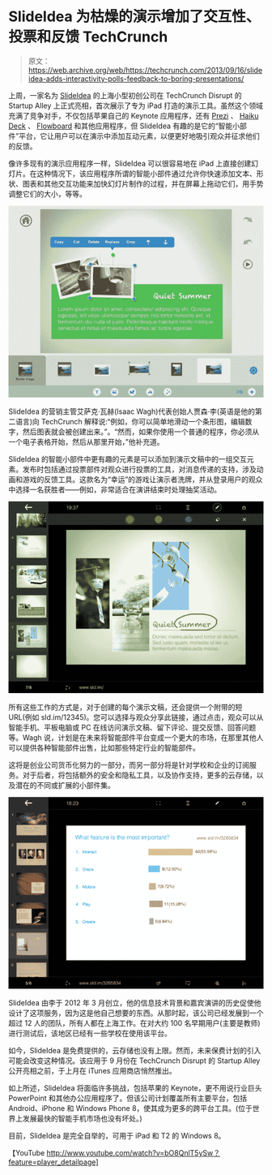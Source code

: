 # SlideIdea 为枯燥的演示增加了交互性、投票和反馈 TechCrunch

> 原文：<https://web.archive.org/web/https://techcrunch.com/2013/09/16/slideidea-adds-interactivity-polls-feedback-to-boring-presentations/>

上周，一家名为 [SlideIdea](https://web.archive.org/web/20221208210346/http://slideidea.com/) 的上海小型初创公司在 TechCrunch Disrupt 的 Startup Alley 上正式亮相，首次展示了专为 iPad 打造的演示工具。虽然这个领域充满了竞争对手，不仅包括苹果自己的 Keynote 应用程序，还有 [Prezi](https://web.archive.org/web/20221208210346/https://itunes.apple.com/us/app/prezi-for-ipad/id407759942?mt=8) 、 [Haiku Deck](https://web.archive.org/web/20221208210346/https://itunes.apple.com/us/app/haiku-deck-presentation-slideshow/id536328724?mt=8) 、 [Flowboard](https://web.archive.org/web/20221208210346/https://itunes.apple.com/us/app/flowboard-touch-publishing/id630717527) 和其他应用程序，但 SlideIdea 有趣的是它的“智能小部件”平台，它让用户可以在演示中添加互动元素，以便更好地吸引观众并征求他们的反馈。

像许多现有的演示应用程序一样，SlideIdea 可以很容易地在 iPad 上直接创建幻灯片。在这种情况下，该应用程序所谓的智能小部件通过允许你快速添加文本、形状、图表和其他交互功能来加快幻灯片制作的过程，并在屏幕上拖动它们，用手势调整它们的大小，等等。

[![photo 2](img/54ebd4575d912a679acd912529e92265.png)](https://web.archive.org/web/20221208210346/https://beta.techcrunch.com/2013/09/16/slideidea-adds-interactivity-polls-feedback-to-boring-presentations/photo-2-120/)

SlideIdea 的营销主管艾萨克·瓦赫(Isaac Wagh)代表创始人贾森·李(英语是他的第二语言)向 TechCrunch 解释说:“例如，你可以简单地滑动一个条形图，编辑数字，然后图表就会被创建出来。”。“然而，如果你使用一个普通的程序，你必须从一个电子表格开始，然后从那里开始，”他补充道。

SlideIdea 的智能小部件中更有趣的元素是可以添加到演示文稿中的一组交互元素。发布时包括通过投票部件对观众进行投票的工具，对消息传递的支持，涉及动画和游戏的反馈工具。这款名为“幸运”的游戏让演示者洗牌，并从登录用户的观众中选择一名获胜者——例如，非常适合在演讲结束时处理抽奖活动。

[![photo 3](img/3e729dfe94d9d9637c2b3f1bdca2d34a.png)](https://web.archive.org/web/20221208210346/https://beta.techcrunch.com/2013/09/16/slideidea-adds-interactivity-polls-feedback-to-boring-presentations/photo-3-80/)

所有这些工作的方式是，对于创建的每个演示文稿，还会提供一个附带的短 URL(例如 sld.im/12345)。您可以选择与观众分享此链接，通过点击，观众可以从智能手机、平板电脑或 PC 在线访问演示文稿、留下评论、提交反馈、回答问题等。Wagh 说，计划是在未来将智能部件平台变成一个更大的市场，在那里其他人可以提供各种智能部件出售，比如那些特定行业的智能部件。

这将是创业公司货币化努力的一部分，而另一部分将是针对学校和企业的订阅服务。对于后者，将包括额外的安全和隐私工具，以及协作支持，更多的云存储，以及潜在的不同或扩展的小部件集。

[![photo 4](img/49c246b3525254d5005147bfeadb32a7.png)](https://web.archive.org/web/20221208210346/https://beta.techcrunch.com/2013/09/16/slideidea-adds-interactivity-polls-feedback-to-boring-presentations/photo-4-42/)

SlideIdea 由李于 2012 年 3 月创立，他的信息技术背景和嘉宾演讲的历史促使他设计了这项服务，因为这是他自己想要的东西。从那时起，该公司已经发展到一个超过 12 人的团队，所有人都在上海工作。在对大约 100 名早期用户(主要是教师)进行测试后，该地区已经有一些学校在使用该平台。

如今，SlideIdea 是免费提供的，云存储也没有上限。然而，未来保费计划的引入可能会改变这种情况。该应用于 9 月份在 TechCrunch Disrupt 的 Startup Alley 公开亮相之前，于上月在 iTunes 应用商店悄然推出。

如上所述，SlideIdea 将面临许多挑战，包括苹果的 Keynote，更不用说行业巨头 PowerPoint 和其他办公应用程序了。但该公司计划覆盖所有主要平台，包括 Android、iPhone 和 Windows Phone 8，使其成为更多的跨平台工具。(位于世界上发展最快的智能手机市场也没有坏处。)

目前，SlideIdea 是完全自举的，可用于 iPad 和 T2 的 Windows 8。

【YouTube http://www.youtube.com/watch?v=bO8QnlT5ySw？feature=player_detailpage]